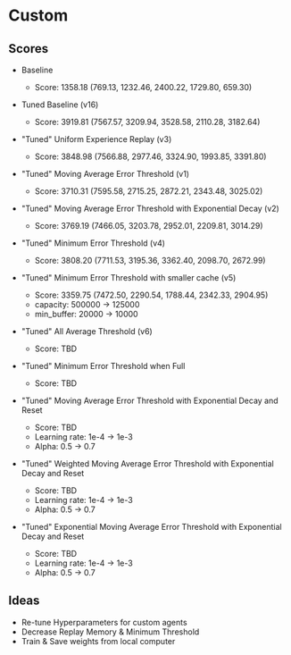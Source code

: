 # Custom

## Scores

 * Baseline
    * Score: 1358.18 (769.13, 1232.46, 2400.22, 1729.80, 659.30)
 * Tuned Baseline (v16)
    * Score: 3919.81 (7567.57, 3209.94, 3528.58, 2110.28, 3182.64)
 * "Tuned" Uniform Experience Replay (v3)
    * Score: 3848.98 (7566.88, 2977.46, 3324.90, 1993.85, 3391.80)
 * "Tuned" Moving Average Error Threshold (v1)
    * Score: 3710.31 (7595.58, 2715.25, 2872.21, 2343.48, 3025.02)
 * "Tuned" Moving Average Error Threshold with Exponential Decay (v2)
    * Score: 3769.19 (7466.05, 3203.78, 2952.01, 2209.81, 3014.29)
 * "Tuned" Minimum Error Threshold (v4)
    * Score: 3808.20 (7711.53, 3195.36, 3362.40, 2098.70, 2672.99)
 * "Tuned" Minimum Error Threshold with smaller cache (v5)
    * Score: 3359.75 (7472.50, 2290.54, 1788.44, 2342.33, 2904.95)
    * capacity: 500000 -> 125000
    * min_buffer: 20000 -> 10000
 * "Tuned" All Average Threshold (v6)
    * Score: TBD
 * "Tuned" Minimum Error Threshold when Full
    * Score: TBD



 * "Tuned" Moving Average Error Threshold with Exponential Decay and Reset
    * Score: TBD
    * Learning rate: 1e-4 -> 1e-3
    * Alpha: 0.5 -> 0.7
 * "Tuned" Weighted Moving Average Error Threshold with Exponential Decay and Reset
    * Score: TBD
    * Learning rate: 1e-4 -> 1e-3
    * Alpha: 0.5 -> 0.7
 * "Tuned" Exponential Moving Average Error Threshold with Exponential Decay and Reset
    * Score: TBD
    * Learning rate: 1e-4 -> 1e-3
    * Alpha: 0.5 -> 0.7

## Ideas
 * Re-tune Hyperparameters for custom agents
 * Decrease Replay Memory & Minimum Threshold
 * Train & Save weights from local computer

